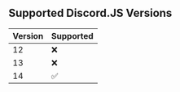 ## Supported Discord.JS Versions

| Version | Supported          |
| ------- | ------------------ |
| 12      | :x:                |
| 13      | :x:                |
| 14      | :white_check_mark: |
